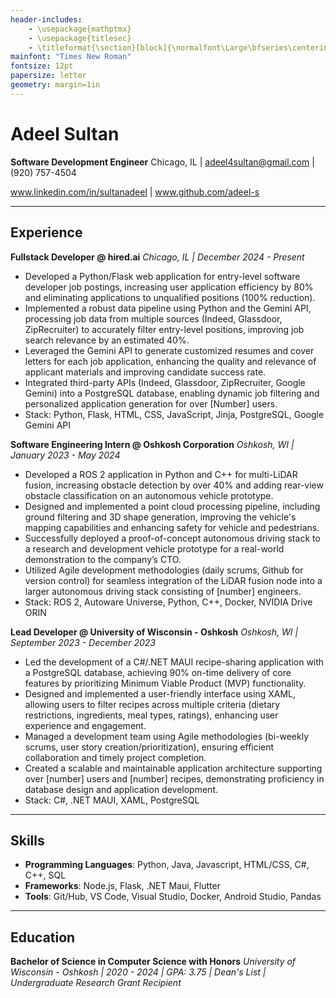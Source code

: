 ```yaml
---
header-includes:
    - \usepackage{mathptmx}
    - \usepackage{titlesec}
    - \titleformat{\section}[block]{\normalfont\Large\bfseries\centering}{\thesection}{1em}{}
mainfont: "Times New Roman"
fontsize: 12pt
papersize: letter
geometry: margin=1in
---
```

# Adeel Sultan

**Software Development Engineer**
Chicago, IL | adeel4sultan@gmail.com | (920) 757-4504

www.linkedin.com/in/sultanadeel | www.github.com/adeel-s

***

## Experience

**Fullstack Developer @ hired.ai**
*Chicago, IL | December 2024 - Present*

* Developed a Python/Flask web application for entry-level software developer job postings, increasing user application efficiency by 80% and eliminating applications to unqualified positions (100% reduction).
* Implemented a robust data pipeline using Python and the Gemini API, processing job data from multiple sources (Indeed, Glassdoor, ZipRecruiter) to accurately filter entry-level positions, improving job search relevance by an estimated 40%.
* Leveraged the Gemini API to generate customized resumes and cover letters for each job application, enhancing the quality and relevance of applicant materials and improving candidate success rate.
* Integrated third-party APIs (Indeed, Glassdoor, ZipRecruiter, Google Gemini) into a PostgreSQL database, enabling dynamic job filtering and personalized application generation for over [Number] users.
* Stack: Python, Flask, HTML, CSS, JavaScript, Jinja, PostgreSQL, Google Gemini API

**Software Engineering Intern @ Oshkosh Corporation**
*Oshkosh, WI | January 2023 - May 2024*

* Developed a ROS 2 application in Python and C++ for multi-LiDAR fusion, increasing obstacle detection by over 40% and adding rear-view obstacle classification on an autonomous vehicle prototype.
* Designed and implemented a point cloud processing pipeline, including ground filtering and 3D shape generation, improving the vehicle's mapping capabilities and enhancing safety for vehicle and pedestrians.
* Successfully deployed a proof-of-concept autonomous driving stack to a research and development vehicle prototype for a real-world demonstration to the company’s CTO.
* Utilized Agile development methodologies (daily scrums, Github for version control) for seamless integration of the LiDAR fusion node into a larger autonomous driving stack consisting of [number] engineers.
* Stack: ROS 2, Autoware Universe, Python, C++, Docker, NVIDIA Drive ORIN

**Lead Developer @ University of Wisconsin - Oshkosh**
*Oshkosh, WI | September 2023 - December 2023*

* Led the development of a C#/.NET MAUI recipe-sharing application with a PostgreSQL database, achieving 90% on-time delivery of core features by prioritizing Minimum Viable Product (MVP) functionality.
* Designed and implemented a user-friendly interface using XAML, allowing users to filter recipes across multiple criteria (dietary restrictions, ingredients, meal types, ratings), enhancing user experience and engagement.
* Managed a development team using Agile methodologies (bi-weekly scrums, user story creation/prioritization), ensuring efficient collaboration and timely project completion.
* Created a scalable and maintainable application architecture supporting over [number] users and [number] recipes, demonstrating proficiency in database design and application development.
* Stack: C#, .NET MAUI, XAML, PostgreSQL

***

## Skills

* **Programming Languages**: Python, Java, Javascript, HTML/CSS, C#, C++, SQL
* **Frameworks**: Node.js, Flask, .NET Maui, Flutter
* **Tools**: Git/Hub, VS Code, Visual Studio, Docker, Android Studio, Pandas

***

## Education

**Bachelor of Science in Computer Science with Honors**
*University of Wisconsin - Oshkosh | 2020 - 2024 | GPA: 3.75 | Dean's List | Undergraduate Research Grant Recipient*
